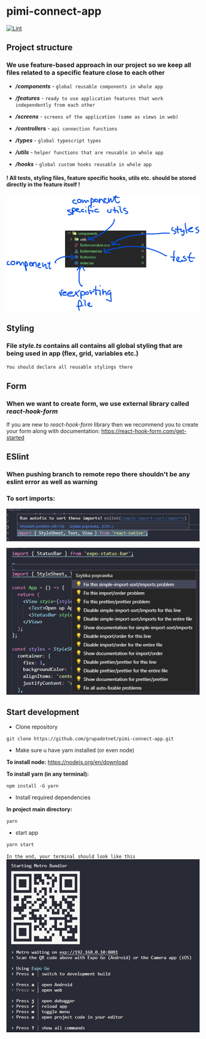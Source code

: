 # pimi-connect-app

[![Lint](https://github.com/grupadotnet/pimi-connect-app/actions/workflows/lint.yml/badge.svg)](https://github.com/grupadotnet/pimi-connect-app/actions/workflows/lint.yml)

## Project structure

### We use feature-based approach in our project so we keep all files related to a specific feature close to each other

- **_/components_** - `global reusable components in whole app`

- **_/features_** - `ready to use application features that work independently from each other`

- **_/screens_** - `screens of the application (same as views in web)`

- **_/controllers_** - `api connection functions`

- **_/types_** - `global typescript types`

- **_/utils_** - `helper functions that are reusable in whole app`

- **_/hooks_** - `global custom hooks reusable in whole app`

#### **! All tests, styling files, feature specific hooks, utils etc. should be stored directly in the feature itself !**

![structure example](./readme/structure_example.png)

## Styling

### File **_style.ts_** contains all contains all global styling that are being used in app (flex, grid, variables etc.)

`You should declare all reusable stylings there`

## Form

### When we want to create form, we use external library called _react-hook-form_

If you are new to _react-hook-form_ library then we recommend you to create your form along with documentation: https://react-hook-form.com/get-started

## ESlint

### When pushing branch to remote repo there shouldn't be any eslint error as well as warning

### To sort imports:

![1 step](./readme/sort_import_1.png)

![2 step](./readme/sort_import_2.png)

## Start development

- Clone repository

```
git clone https://github.com/grupadotnet/pimi-connect-app.git
```

- Make sure u have yarn installed (or even node)

**To install node:**
https://nodejs.org/en/download

**To install yarn (in any terminal):**

```
npm install -G yarn
```

- Install required dependencies

**In project main directory:**

```
yarn
```

- start app

```
yarn start
```

`In the end, your terminal should look like this`
![started app](./readme/started_app_in_terminal.png)
